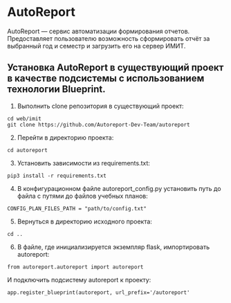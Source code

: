 # AutoReport
AutoReport — сервис автоматизации формирования отчетов. Предоставляет пользователю возможность сформировать отчёт за выбранный год и семестр и загрузить его на сервер ИМИТ.

## Установка AutoReport в существующий проект в качестве подсистемы с использованием технологии Blueprint.
1. Выполнить clone репозитория в существующий проект:
```
cd web/imit
git clone https://github.com/Autoreport-Dev-Team/autoreport
```

2. Перейти в директорию проекта:
```
cd autoreport
```

3. Установить зависимости из requirements.txt:
```
pip3 install -r requirements.txt
```

4. В конфигурационном файле autoreport_config.py установить путь до файла с путями до файлов учебных планов:
```
CONFIG_PLAN_FILES_PATH = "path/to/config.txt"
```

5. Вернуться в директорию исходного проекта:
```
cd ..
```

6. В файле, где инициализируется экземпляр flask, импортировать autoreport:
```
from autoreport.autoreport import autoreport
```
И подключить подсистему autoreport к проекту:
```
app.register_blueprint(autoreport, url_prefix='/autoreport'
```